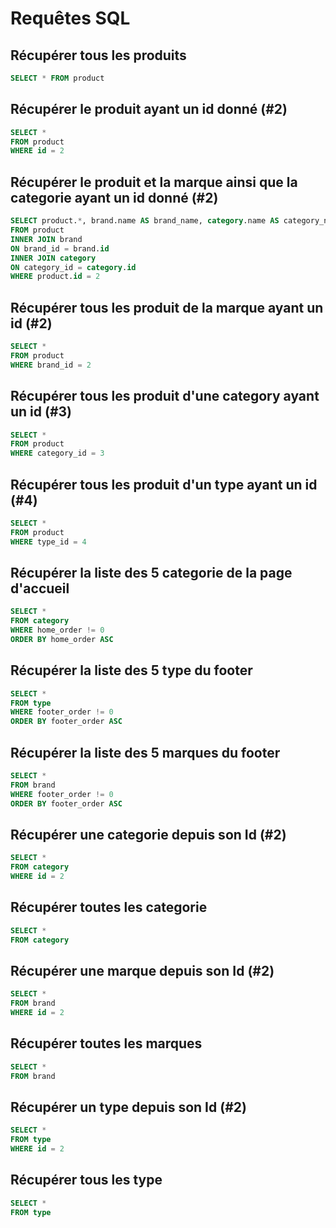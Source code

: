 # Requêtes SQL

## Récupérer tous les produits

```sql
SELECT * FROM product
```

## Récupérer le produit ayant un id donné (#2)

```sql
SELECT *
FROM product
WHERE id = 2
```

## Récupérer le produit et la marque ainsi que la categorie ayant un id donné (#2)

```sql
SELECT product.*, brand.name AS brand_name, category.name AS category_name
FROM product
INNER JOIN brand
ON brand_id = brand.id
INNER JOIN category
ON category_id = category.id
WHERE product.id = 2
```

## Récupérer tous les produit de la marque ayant un id (#2)

```sql
SELECT *
FROM product
WHERE brand_id = 2
```

## Récupérer tous les produit d'une category ayant un id (#3)

```sql
SELECT *
FROM product
WHERE category_id = 3
```

## Récupérer tous les produit d'un type ayant un id (#4)

```sql
SELECT *
FROM product
WHERE type_id = 4
```

## Récupérer la liste des 5 categorie de la page d'accueil

```sql
SELECT *
FROM category
WHERE home_order != 0
ORDER BY home_order ASC
```

## Récupérer la liste des 5 type du footer

```sql
SELECT *
FROM type
WHERE footer_order != 0
ORDER BY footer_order ASC
```

## Récupérer la liste des 5 marques du footer

```sql
SELECT *
FROM brand
WHERE footer_order != 0
ORDER BY footer_order ASC
```

## Récupérer une categorie depuis son Id (#2)

```sql
SELECT *
FROM category
WHERE id = 2
```

## Récupérer toutes les categorie

```sql
SELECT *
FROM category
```

## Récupérer une marque depuis son Id (#2)

```sql
SELECT *
FROM brand
WHERE id = 2
```

## Récupérer toutes les marques

```sql
SELECT *
FROM brand
```

## Récupérer un type depuis son Id (#2)

```sql
SELECT *
FROM type
WHERE id = 2
```

## Récupérer tous les type

```sql
SELECT *
FROM type
```